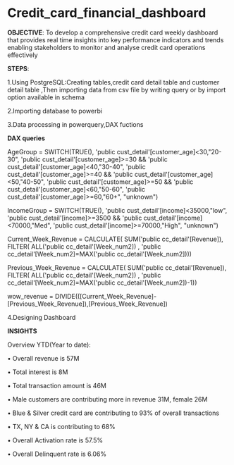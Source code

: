 # Credit_card_financial_dashboard

**OBJECTIVE**: To develop a comprehensive credit card weekly dashboard that provides real time insights into key performance indicators and trends enabling stakeholders to monitor and analyse credit card operations effectively

**STEPS**:

1.Using PostgreSQL:Creating tables,credit card detail table and customer detail table ,Then importing data from csv file by writing query or by import option available in schema

2.Importing database to powerbi

3.Data processing in powerquery,DAX fuctions

**DAX queries**

AgeGroup = SWITCH(TRUE(),
'public cust_detail'[customer_age]<30,"20-30",
'public cust_detail'[customer_age]>=30 && 'public cust_detail'[customer_age]<40,"30-40",
'public cust_detail'[customer_age]>=40 && 'public cust_detail'[customer_age]<50,"40-50",
'public cust_detail'[customer_age]>=50 && 'public cust_detail'[customer_age]<60,"50-60",
'public cust_detail'[customer_age]>=60,"60+",
"unknown")

IncomeGroup = SWITCH(TRUE(),
 'public cust_detail'[income]<35000,"low",
 'public cust_detail'[income]>=3500 && 'public cust_detail'[income]<70000,"Med",
  'public cust_detail'[income]>=70000,"High",
  "unknown")

Current_Week_Revenue = CALCULATE(
  SUM('public cc_detail'[Revenue]),
    FILTER(
        ALL('public cc_detail'[Week_num2]) ,
        'public cc_detail'[Week_num2]=MAX('public cc_detail'[Week_num2])))

Previous_Week_Revenue = CALCULATE(
   SUM('public cc_detail'[Revenue]),
    FILTER(
        ALL('public cc_detail'[Week_num2]) ,
        'public cc_detail'[Week_num2]=MAX('public cc_detail'[Week_num2])-1))

wow_revenue = DIVIDE(([Current_Week_Revenue]-[Previous_Week_Revenue]),[Previous_Week_Revenue])

4.Designing Dashboard





**INSIGHTS**

Overview YTD(Year to date):

• Overall revenue is 57M

• Total interest is 8M

• Total transaction amount is 46M

• Male customers are contributing more in revenue 31M, female 26M

• Blue & Silver credit card are contributing to 93% of overall transactions

• TX, NY & CA is contributing to 68%

• Overall Activation rate is 57.5%

• Overall Delinquent rate is 6.06%

